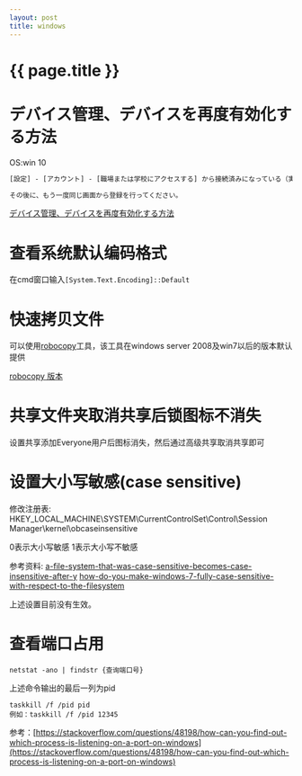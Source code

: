 ```yaml
---
layout: post
title: windows
---
```

{{ page.title }}
================

# デバイス管理、デバイスを再度有効化する方法

OS:win 10

```html
[設定] - [アカウント] - [職場または学校にアクセスする] から接続済みになっている（実際には管理者が削除している）アカウントをクリックして [切断] を実行します。

その後に、もう一度同じ画面から登録を行ってください。
```

[デバイス管理、デバイスを再度有効化する方法](https://answers.microsoft.com/ja-jp/msoffice/forum/all/%E3%83%87%E3%83%90%E3%82%A4%E3%82%B9%E7%AE%A1/ef8e7540-d857-4c27-9a4c-1ea6d135048e)

# 查看系统默认编码格式

在cmd窗口输入`[System.Text.Encoding]::Default`

# 快速拷贝文件

可以使用[robocopy](https://docs.microsoft.com/en-us/windows-server/administration/windows-commands/robocopy)工具，该工具在windows server 2008及win7以后的版本默认提供

[robocopy 版本](https://en.wikipedia.org/wiki/Robocopy)

# 共享文件夹取消共享后锁图标不消失

设置共享添加Everyone用户后图标消失，然后通过高级共享取消共享即可

# 设置大小写敏感(case sensitive)

修改注册表: HKEY_LOCAL_MACHINE\SYSTEM\CurrentControlSet\Control\Session Manager\kernel\obcaseinsensitive

0表示大小写敏感
1表示大小写不敏感

参考资料:
[a-file-system-that-was-case-sensitive-becomes-case-insensitive-after-y](https://support.microsoft.com/en-us/help/929110/a-file-system-that-was-case-sensitive-becomes-case-insensitive-after-y)
[how-do-you-make-windows-7-fully-case-sensitive-with-respect-to-the-filesystem](https://superuser.com/questions/266110/how-do-you-make-windows-7-fully-case-sensitive-with-respect-to-the-filesystem)

上述设置目前没有生效。

# 查看端口占用

```
netstat -ano | findstr {查询端口号}
```

上述命令输出的最后一列为pid

```
taskkill /f /pid pid
例如：taskkill /f /pid 12345
```

参考：[https://stackoverflow.com/questions/48198/how-can-you-find-out-which-process-is-listening-on-a-port-on-windows](https://stackoverflow.com/questions/48198/how-can-you-find-out-which-process-is-listening-on-a-port-on-windows)


